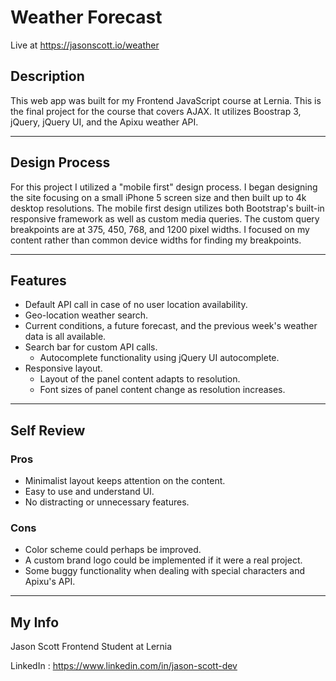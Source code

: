 

Weather Forecast
===================


Live at https://jasonscott.io/weather


Description
-------------
This web app was built for my Frontend JavaScript course at Lernia. This is the final project for the course that covers AJAX. It utilizes Boostrap 3, jQuery, jQuery UI, and the Apixu weather API. 


----------




Design Process
-------------

For this project I utilized a "mobile first" design process. I began designing the site focusing on a small iPhone 5 screen size and then built up to 4k desktop resolutions. The mobile first design utilizes both Bootstrap's built-in responsive framework as well as custom media queries. The custom query breakpoints are at 375, 450, 768, and 1200 pixel widths. I focused on my content rather than common device widths for finding my breakpoints.




----------


Features
-------------------

 - Default API call in case of no user location availability.
 - Geo-location weather search.
 - Current conditions, a future forecast, and  the previous week's weather data is all available.
 - Search bar for custom API calls.
	 - Autocomplete functionality using jQuery UI autocomplete.
 - Responsive layout.
	 - Layout of the panel content adapts to resolution.
	 - Font sizes of panel content change as resolution increases.

----------


Self Review
-------------------

### Pros ###

 - Minimalist layout keeps attention on the content.
 - Easy to use and understand UI.
 - No distracting or unnecessary features.

### Cons ###

 - Color scheme could perhaps be improved.
 - A custom brand logo could be implemented if it were a real project.
 - Some buggy functionality when dealing with special characters and Apixu's API.
 
-------------

My Info
-------------------
Jason Scott
Frontend Student at Lernia

LinkedIn : https://www.linkedin.com/in/jason-scott-dev


